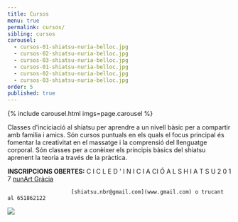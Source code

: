 ```yaml
---
title: Cursos
menu: true
permalink: cursos/
sibling: cursos
carousel:
  - cursos-01-shiatsu-nuria-belloc.jpg
  - cursos-02-shiatsu-nuria-belloc.jpg
  - cursos-03-shiatsu-nuria-belloc.jpg
  - cursos-01-shiatsu-nuria-belloc.jpg
  - cursos-02-shiatsu-nuria-belloc.jpg
  - cursos-03-shiatsu-nuria-belloc.jpg
order: 5
published: true
---
```


{% include carousel.html imgs=page.carousel %}

Classes d'inciciació al shiatsu per aprendre a un nivell bàsic per a compartir amb familia i amics.
Són cursos puntuals en els quals el focus principal és fomentar la creativitat en el massatge i la comprensió del llenguatge corporal. Són classes per a conèixer els principis bàsics del shiatsu aprenent la teoria a través de la pràctica.

**INSCRIPCIONS OBERTES:** C I C L E    D ' I N I C I A CI Ó   A L   S H I A T S U   2 0 1 7 [nunArt Gràcia](http://nunartbcn.com/ca/)

                        [shiatsu.nbr@gmail.com](www.gmail.com) o trucant al 651862122 

![]({{site.baseurl}}/image/CAT_cicle_shiatsu_2017_web.jpg)





